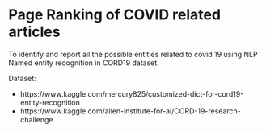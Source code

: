# Page Ranking of COVID related articles
To identify and report all the possible entities related to covid 19 using NLP Named entity recognition in CORD19 dataset.

Dataset:
<ul>
  <li>https://www.kaggle.com/mercury825/customized-dict-for-cord19-entity-recognition</li>
  <li>https://www.kaggle.com/allen-institute-for-ai/CORD-19-research-challenge</li>
</ul>  



